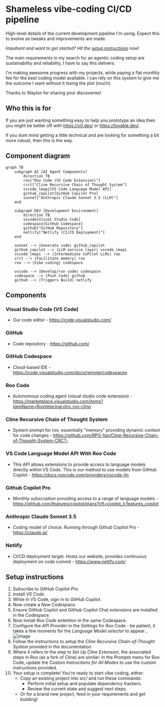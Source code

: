 # Shameless vibe-coding CI/CD pipeline
High-level details of the current development pipeline I'm using. Expect this to evolve as tweaks and improvements are made.

*Impatient and want to get started? Hit the [setup instructions](#setup-instructions) now!*

The main requirements in my search for an agentic coding setup are sustainability and reliability, I have to say this delivers. 

I'm making awesome progress with my projects, while paying a flat monthly fee for the best coding model available. I can rely on this system to give me the outcome I want without it losing the plot (much).

Thanks to Waylon for sharing your discoveries!

## Who this is for
If you are just wanting something easy to help you prototype an idea then you might be better off with https://v0.dev/ or https://lovable.dev/. 

If you dont mind getting a little technical and are looking for something a bit more robust, then this is the way.

## Component diagram
```mermaid
graph TB
    subgraph AI [AI Agent Components]
        direction TB
        roo["Roo Code (VS Code Extension)"]
        crct["Cline Recursive Chain of Thought System"]
        vscode_lmapi[VS Code Language Model API]
        github_copilot[GitHub Copilot Pro]
        sonnet["Anthropic Claude Sonnet 3.5 (LLM)"]
    end

    subgraph DEV [Development Environment]
        direction TB
        vscode[Visual Studio Code]
        codespace[GitHub Codespace]
        github["GitHub Repository"]
        netlify["Netlify (CI/CD Deployment)"]
    end

    sonnet --> |Generate code| github_copilot
    github_copilot --> |LLM service layer| vscode_lmapi
    vscode_lmapi --> |Intermediate CoPilot LLMs| roo
    crct --> |Facilitate memory| roo
    roo --> |Vibe coding| codespace

    vscode --> |Develop/run code| codespace
    codespace --> |Push Code| github
    github --> |Triggers Build| netlify

```

## Components
### Visual Studio Code (VS Code)
- Our code editor - https://code.visualstudio.com/

### GitHub
- Code repository - https://github.com/

### GitHub Codespace
- Cloud-based IDE - https://code.visualstudio.com/docs/remote/codespaces

### Roo Code
- Autonomous coding agent (visual studio code extension) - https://marketplace.visualstudio.com/items?itemName=RooVeterinaryInc.roo-cline

### Cline Recursive Chain of Thought System
- System prompt for roo, essentially "memory" providing dynamic context for code changes - https://github.com/RPG-fan/Cline-Recursive-Chain-of-Thought-System-CRCT-

### VS Code Language Model API With Roo Code
- This API allows extensions to provide access to language models directly within VS Code. This is our method to use models from GitHub Copilot - https://docs.roocode.com/providers/vscode-lm

### Github Copilot Pro
- Monthly subscription providing access to a range of language models - https://github.com/features/copilot/plans?cft=copilot_li.features_copilot

### Anthropic Claude Sonnet 3.5
- Coding model of choice. Running through Github Copilot Pro - https://claude.ai/

### Netlify
- CI/CD deployment target. Hosts our website, provides continuous deployment on code commit - https://www.netlify.com/

## Setup instructions
1. Subscribe to *GitHub Copilot Pro*.
2. Install *VS Code*.
3. While in VS Code, sign in to *GitHub Copilot*.
4. Now create a *New Codespace*.
5. Ensure GitHub Copilot and GitHub Copilot Chat *extensions* are installed in the Codespace.
6. Now install *Roo Code* extention in the same Codespace.
7. Configure the *API Provider* in the *Settings* for Roo Code - be patient, it takes a few moments for the *Language Model selector* to appear...
![image](https://github.com/cgbarlow/pipeline/blob/main/vscode_lmapi_providers.png)
8. Follow the instructions to setup the *Cline Recursive Chain-of-Thought System* provided in the documentation
9. Where it refers to the step to *Set Up Cline Extension*, the associated steps in Roo (as a fork of Cline) are similar: In the *Prompts* menu for Roo Code, update the *Custom Instructions for All Modes* to use the custom instructions provided.
10. Your setup is complete! You're ready to start vibe coding, either:
    * Copy an existing project into *src/* and run these commands:
        * Perform initial setup and populate dependency trackers.
        * Review the current state and suggest next steps.
    * Or for a brand new project, feed in your requirements and get building!
